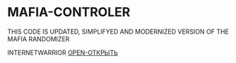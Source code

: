 # MAFIA-CONTROLER

THIS CODE IS UPDATED, SIMPLIFYED AND MODERNIZED VERSION OF THE MAFIA RANDOMIZER

INTERNETWARRIOR
[OPEN-ОТКРЫТЬ](HTTPS://internetwarrior.github.io/mafia-controller)
